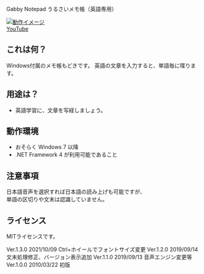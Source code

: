 Gabby Notepad
うるさいメモ帳（英語専用）

[![動作イメージ](https://img.youtube.com/vi/NgvkDwGGT48/0.jpg)](https://www.youtube.com/watch?v=NgvkDwGGT48)  
[YouTube](https://www.youtube.com/watch?v=NgvkDwGGT48)  


## これは何？
Windows付属のメモ帳もどきです。
英語の文章を入力すると、単語毎に喋ります。

## 用途は？
- 英語学習に、文章を写経しましょう。


## 動作環境
- おそらく Windows 7 以降  
- .NET Framework 4 が利用可能であること

## 注意事項
日本語音声を選択すれば日本語の読み上げも可能ですが、  
単語の区切りや文末は認識していません。

## ライセンス
MITライセンスです。


Ver.1.3.0 2021/10/09 Ctrl+ホイールでフォントサイズ変更
Ver.1.2.0 2019/09/14 文末処理修正、バージョン表示追加
Ver.1.1.0 2019/09/13 音声エンジン変更等
Ver.1.0.0 2010/03/22 初版
